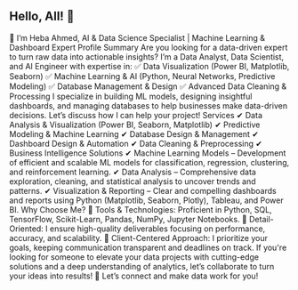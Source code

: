 ## Hello, All! 👋
🚀 I’m Heba Ahmed, AI & Data Science Specialist | Machine Learning & Dashboard Expert
Profile Summary
Are you looking for a data-driven expert to turn raw data into actionable insights? I’m a Data Analyst, Data Scientist, and AI Engineer with expertise in:
✅ Data Visualization (Power BI, Matplotlib, Seaborn)
✅ Machine Learning & AI (Python, Neural Networks, Predictive Modeling)
✅ Database Management & Design
✅ Advanced Data Cleaning & Processing
I specialize in building ML models, designing insightful dashboards, and managing databases to help businesses make data-driven decisions. Let’s discuss how I can help your project!
Services
✔ Data Analysis & Visualization (Power BI, Seaborn, Matplotlib)
✔ Predictive Modeling & Machine Learning
✔ Database Design & Management
✔ Dashboard Design & Automation
✔ Data Cleaning & Preprocessing
✔ Business Intelligence Solutions
✔ Machine Learning Models – Development of efficient and scalable ML models for classification, regression, clustering, and reinforcement learning.
✔ Data Analysis – Comprehensive data exploration, cleaning, and statistical analysis to uncover trends and patterns.
✔ Visualization & Reporting – Clear and compelling dashboards and reports using Python (Matplotlib, Seaborn, Plotly), Tableau, and Power BI.
Why Choose Me?
🔹 Tools & Technologies: Proficient in Python, SQL, TensorFlow, Scikit-Learn, Pandas, NumPy, Jupyter Notebooks.
🔹 Detail-Oriented: I ensure high-quality deliverables focusing on performance, accuracy, and scalability.
🔹 Client-Centered Approach: I prioritize your goals, keeping communication transparent and deadlines on track.
If you're looking for someone to elevate your data projects with cutting-edge solutions and a deep understanding of analytics, let’s collaborate to turn your ideas into results!
📩 Let’s connect and make data work for you!



<!--
**hebametwaly/hebametwaly** is a ✨ _special_ ✨ repository because its `README.md` (this file) appears on your GitHub profile.

Here are some ideas to get you started:

- 🔭 I’m currently working on ...
- 🌱 I’m currently learning ...
- 👯 I’m looking to collaborate on ...
- 🤔 I’m looking for help with ...
- 💬 Ask me about ...
- 📫 How to reach me: ...
- 😄 Pronouns: ...
- ⚡ Fun fact: ...
-->
